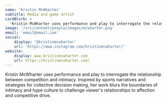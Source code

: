 ```yaml
---
name: 'Kristin McWharter'
subtitle: Media and game artist 
cardBlurb: > 
  'Kristin McWharter uses performance and play to interrogate the relationship between competition and intimacy. Inspired by sports narratives and strategies for collective decision making, her work blurs the boundaries of intimacy and hype culture to challenge viewer's relationships to affection and competitive drive.'
image: '/src/content/people/images/mcwharter.png'
email: 'email@email.com'
social:
    display: '@kristinmcwharter'
    url: 'https://www.instagram.com/kristinmcwharter/'
website:
    display: www.kristinmcwharter.com
    url: https://kristinmcwharter.com/
---
```


Kristin McWharter uses performance and play to interrogate the relationship between competition and intimacy. Inspired by sports narratives and strategies for collective decision making, her work blurs the boundaries of intimacy and hype culture to challenge viewer's relationships to affection and competitive drive.
